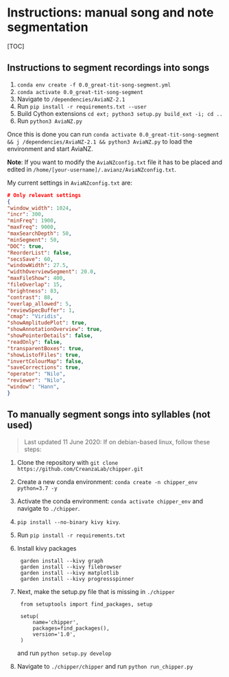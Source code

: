 Instructions: manual song and note segmentation
==============

[TOC]

## Instructions to segment recordings into songs

 1. `conda env create -f 0.0_great-tit-song-segment.yml`
 2. `conda activate 0.0_great-tit-song-segment`
 3. Navigate to `/dependencies/AviaNZ-2.1`
 4. Run `pip install -r requirements.txt --user`
 5. Build Cython extensions `cd ext; python3 setup.py build_ext -i; cd ..`
 6. Run `python3 AviaNZ.py`

Once this is done you can run `conda activate 0.0_great-tit-song-segment && j /dependencies/AviaNZ-2.1 && python3 AviaNZ.py` to load the environment and start AviaNZ.

**Note**: If you want to modify the `AviaNZconfig.txt` file it has to be placed and edited in `/home/[your-username]/.avianz/AviaNZconfig.txt`. 

My current settings in `AviaNZconfig.txt` are:

```json
# Only relevant settings
{
"window_width": 1024,
"incr": 300,
"minFreq": 1900,
"maxFreq": 9000,
"maxSearchDepth": 50,
"minSegment": 50,
"DOC": true,
"ReorderList": false,
"secsSave": 60,
"windowWidth": 27.5,
"widthOverviewSegment": 20.0,
"maxFileShow": 400,
"fileOverlap": 15,
"brightness": 83,
"contrast": 88,
"overlap_allowed": 5,
"reviewSpecBuffer": 1,
"cmap": "Viridis",
"showAmplitudePlot": true,
"showAnnotationOverview": true,
"showPointerDetails": false,
"readOnly": false,
"transparentBoxes": true,
"showListofFiles": true,
"invertColourMap": false,
"saveCorrections": true,
"operator": "Nilo",
"reviewer": "Nilo",
"window": "Hann",
}
```

## To manually segment songs into syllables (not used)

> Last updated 11 June 2020: If on debian-based linux, follow these steps:

1. Clone the repository with `git clone https://github.com/CreanzaLab/chipper.git`

2. Create a new conda environment: `conda create -n chipper_env python=3.7 -y`

3. Activate the conda environment: `conda activate chipper_env` and navigate to `./chipper`.

4. `pip install --no-binary kivy kivy`. 

5. Run `pip install -r requirements.txt`

6. Install kivy packages

        garden install --kivy graph
        garden install --kivy filebrowser
        garden install --kivy matplotlib
        garden install --kivy progressspinner

7. Next, make the setup.py file that is missing in `./chipper`

        from setuptools import find_packages, setup
        
        setup(
            name='chipper',
            packages=find_packages(),
            version='1.0',
        )

    and run `python setup.py develop`

8. Navigate to `./chipper/chipper` and run `python run_chipper.py`  
